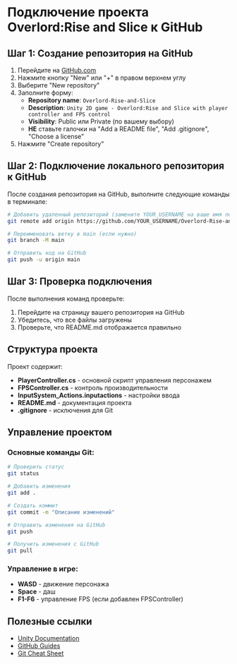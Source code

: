 # Подключение проекта Overlord:Rise and Slice к GitHub

## Шаг 1: Создание репозитория на GitHub

1. Перейдите на [GitHub.com](https://github.com)
2. Нажмите кнопку "New" или "+" в правом верхнем углу
3. Выберите "New repository"
4. Заполните форму:
   - **Repository name**: `Overlord-Rise-and-Slice`
   - **Description**: `Unity 2D game - Overlord:Rise and Slice with player controller and FPS control`
   - **Visibility**: Public или Private (по вашему выбору)
   - **НЕ** ставьте галочки на "Add a README file", "Add .gitignore", "Choose a license"
5. Нажмите "Create repository"

## Шаг 2: Подключение локального репозитория к GitHub

После создания репозитория на GitHub, выполните следующие команды в терминале:

```bash
# Добавить удаленный репозиторий (замените YOUR_USERNAME на ваше имя пользователя)
git remote add origin https://github.com/YOUR_USERNAME/Overlord-Rise-and-Slice.git

# Переименовать ветку в main (если нужно)
git branch -M main

# Отправить код на GitHub
git push -u origin main
```

## Шаг 3: Проверка подключения

После выполнения команд проверьте:
1. Перейдите на страницу вашего репозитория на GitHub
2. Убедитесь, что все файлы загружены
3. Проверьте, что README.md отображается правильно

## Структура проекта

Проект содержит:
- **PlayerController.cs** - основной скрипт управления персонажем
- **FPSController.cs** - контроль производительности
- **InputSystem_Actions.inputactions** - настройки ввода
- **README.md** - документация проекта
- **.gitignore** - исключения для Git

## Управление проектом

### Основные команды Git:
```bash
# Проверить статус
git status

# Добавить изменения
git add .

# Создать коммит
git commit -m "Описание изменений"

# Отправить изменения на GitHub
git push

# Получить изменения с GitHub
git pull
```

### Управление в игре:
- **WASD** - движение персонажа
- **Space** - даш
- **F1-F6** - управление FPS (если добавлен FPSController)

## Полезные ссылки

- [Unity Documentation](https://docs.unity3d.com/)
- [GitHub Guides](https://guides.github.com/)
- [Git Cheat Sheet](https://education.github.com/git-cheat-sheet-education.pdf) 